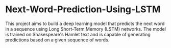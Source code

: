 # Next-Word-Prediction-Using-LSTM
This project aims to build a deep learning model that predicts the next word in a sequence using Long Short-Term Memory (LSTM) networks. The model is trained on Shakespeare's Hamlet text and is capable of generating predictions based on a given sequence of words.
